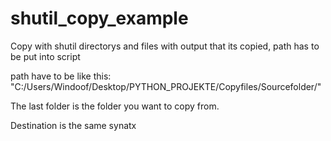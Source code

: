 # shutil_copy_example
Copy with shutil directorys and files with output that its copied, path has to be put into script

path have to be like this: "C:/Users/Windoof/Desktop/PYTHON_PROJEKTE/Copyfiles/Sourcefolder/"

The last folder is the folder you want to copy from.

Destination is the same synatx
